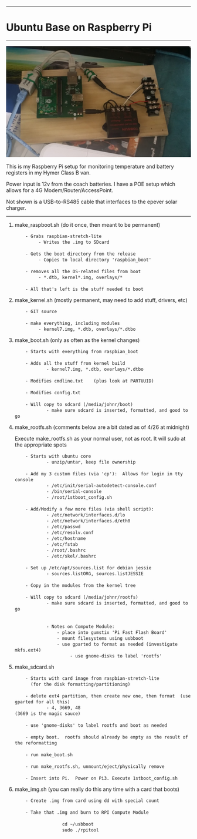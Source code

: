 
---

# Ubuntu Base on Raspberry Pi

---

![pic01](./img_4342.jpg)

This is my Raspberry Pi setup for monitoring temperature and
battery registers in my Hymer Class B van.

Power input is 12v from the coach batteries.   I have a POE
setup which allows for a 4G Modem/Router/AccessPoint.

Not shown is a USB-to-RS485 cable that interfaces to the
epever solar charger.

---

1.    make_raspboot.sh    (do it once, then meant to be permanent)

              - Grabs raspbian-stretch-lite
                   - Writes the .img to SDcard

              - Gets the boot directory from the release
                   - Copies to local directory 'raspbian_boot'

              - removes all the OS-related files from boot
                   - *.dtb, kernel*.img, overlays/*

              - All that's left is the stuff needed to boot


2.    make_kernel.sh    (mostly permanent, may need to add stuff, drivers, etc)

              - GIT source

              - make everything, including modules
                   - kernel7.img, *.dtb, overlays/*.dtbo

3.    make_boot.sh      (only as often as the kernel changes)

              - Starts with everything from raspbian_boot

              - Adds all the stuff from kernel build
                      - kernel7.img, *.dtb, overlays/*.dtbo

              - Modifies cmdline.txt    (plus look at PARTUUID)

              - Modifies config.txt

              - Will copy to sdcard (/media/johnr/boot)
                      - make sure sdcard is inserted, formatted, and good to go

4.    make_rootfs.sh  (comments below are a bit dated as of 4/26 at midnight)

      Execute make_rootfs.sh as your normal user, not as root.  It will sudo at the appropriate spots

              - Starts with ubuntu core
                      - unzip/untar, keep file ownership

              - Add my 3 custom files (via 'cp'):  Allows for login in tty console
                      - /etc/init/serial-autodetect-console.conf
                      - /bin/serial-console
                      - /root/1stboot_config.sh

              - Add/Modify a few more files (via shell script):
                      - /etc/network/interfaces.d/lo
                      - /etc/network/interfaces.d/eth0
                      - /etc/passwd
                      - /etc/resolv.conf
                      - /etc/hostname
                      - /etc/fstab
                      - /root/.bashrc
                      - /etc/skel/.bashrc

              - Set up /etc/apt/sources.list for debian jessie
                      - sources.listORG, sources.listJESSIE

              - Copy in the modules from the kernel tree

              - Will copy to sdcard (/media/johnr/rootfs)
                      - make sure sdcard is inserted, formatted, and good to go


                      - Notes on Compute Module:
                          - place into gumstix 'Pi Fast Flash Board'
                          - mount filesystems using usbboot
                          - use gparted to format as needed (investigate mkfs.ext4)
                               - use gnome-disks to label 'rootfs'


5.    make_sdcard.sh

              - Starts with card image from raspbian-stretch-lite
                (for the disk formatting/partitioning)

              - delete ext4 partition, then create new one, then format  (use gparted for all this)
                      - 4, 3669, 48                                      (3669 is the magic sauce)

              - use 'gnome-disks' to label rootfs and boot as needed

              - empty boot.  rootfs should already be empty as the result of the reformatting

              - run make_boot.sh

              - run make_rootfs.sh, unmount/eject/physically remove

              - Insert into Pi.  Power on Pi3. Execute 1stboot_config.sh


6.    make_img.sh    (you can really do this any time with a card that boots)

              - Create .img from card using dd with special count

              - Take that .img and burn to RPI Compute Module

                            cd ~/usbboot
                            sudo ./rpitool











